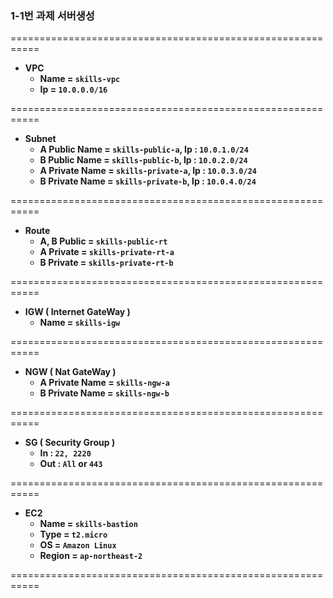 ### 1-1번 과제 서버생성
===========================================================

* **VPC**
  * **Name = `skills-vpc`**
  * **Ip = `10.0.0.0/16`**
 
===========================================================

* **Subnet**
  * **A Public Name = `skills-public-a`, Ip : `10.0.1.0/24`**
  * **B Public Name = `skills-public-b`, Ip : `10.0.2.0/24`**
  * **A Private Name = `skills-private-a`, Ip : `10.0.3.0/24`**
  * **B Private Name = `skills-private-b`, Ip : `10.0.4.0/24`**
 
===========================================================

* **Route**
  * **A, B Public = `skills-public-rt`**
  * **A Private = `skills-private-rt-a`**
  * **B Private = `skills-private-rt-b`**

===========================================================

* **IGW ( Internet GateWay )**
  * **Name = `skills-igw`**
 
===========================================================

* **NGW ( Nat GateWay )**
  * **A Private Name = `skills-ngw-a`**
  * **B Private Name = `skills-ngw-b`**
 
===========================================================

* **SG ( Security Group )**
  * **In : `22, 2220`**
  * **Out : `All` or `443`**
 
===========================================================

* **EC2**
  * **Name = `skills-bastion`**
  * **Type = `t2.micro`**
  * **OS = `Amazon Linux`**
  * **Region = `ap-northeast-2`**
 
===========================================================
